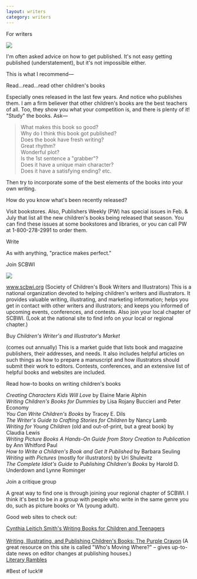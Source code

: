 ```yaml
---
layout: writers
category: writers
---
```


<p class="h1top">For writers</p>

<img src="{{site.baseurl}}/img/writers_typing.jpg">

I'm often asked advice on how to get published. It's not easy getting published (understatement), but it's not impossible either.

This is what I recommend—

<p class="h4">Read…read…read other children's books</p>

Especially ones released in the last few years. And notice who publishes them. I am a firm believer that other children's books are the best teachers of all. Too, they show you what your competition is, and there is plenty of it! "Study" the books. Ask—

> What makes this book so good?  
> Why do I think this book got published?  
> Does the book have fresh writing?  
> Great rhythm?  
> Wonderful plot?  
> Is the 1st sentence a "grabber"?  
> Does it have a unique main character?  
> Does it have a satisfying ending? etc.

Then try to incorporate some of the best elements of the books into your own writing.

How do you know what's been recently released?

Visit bookstores. Also, Publishers Weekly (PW) has special issues in Feb. & July that list all the new children's books being released that season. You can find these issues at some bookstores and libraries, or you can call PW at 1-800-278-2991 to order them.

<p class="h4">Write</p>

As with anything, "practice makes perfect."

<p class="h4">Join SCBWI</p>

<div id="bio_img_l"><a href="http://www.scbwi.org" target="_blank"><img src="{{site.baseurl}}/img/scbwi-logo.png"></a></div>

<p>

<a href="http://www.scbwi.org" target="_blank">www.scbwi.org</a> (Society of Children's Book Writers and Illustrators) This is a national organization devoted to helping children's writers and illustrators. It provides valuable writing, illustrating, and marketing information; helps you get in contact with other writers and illustrators; and keeps you informed of upcoming events, conferences, and contests. Also join your local chapter of SCBWI. (Look at the national site to find info on your local or regional chapter.)

</p>

<p class="h4">Buy <i>Children's Writer's and Illustrator's Market</i></p>

(comes out annually) This is a market guide that lists book and magazine publishers, their addresses, and needs. It also includes helpful articles on such things as how to prepare a manuscript and how illustrators should submit their work to editors. Contests, conferences, and an extensive list of helpful books and websites are included.

<p class="h4">Read how-to books on writing children's books</p>

<div id="goodbooks"><p>

<i>Creating Characters Kids Will Love</i> by Elaine Marie Alphin <br />
<i>Writing Children's Books for Dummies</i> by Lisa Rojany Buccieri and Peter Economy <br />
<i>You Can Write Children's Books</i> by Tracey E. Dils <br />
<i>The Writer's Guide to Crafting Stories for Children</i> by Nancy Lamb <br />
<i>Writing for Young Children</i> (old and out-of-print, but a great book) by Claudia Lewis <br />
<i>Writing Picture Books A Hands-On Guide from Story Creation to Publication</i> by Ann Whitford Paul <br />
<i>How to Write a Children's Book and Get It Published</i> by Barbara Seuling <br />
<i>Writing with Pictures</i> (mostly for illustrators) by Uri Shulevitz <br />
<i>The Complete Idiot's Guide to Publishing Children's Books</i> by Harold D. Underdown and Lynne Rominger

</p></div>

<p class="h4">Join a critique group</p>

A great way to find one is through joining your regional chapter of SCBWI. I think it's best to be in a group with people who write in the same genre you do, such as picture books or YA (young adult).

<p class="h4">Good web sites to check out:</p>

<p>

<a href="http://www.cynthialeitichsmith.com/for_writers/writing_for_kids/writingforkids.html" target="_blank">Cynthia Leitich Smith's Writing Books for Children and Teenagers</a><br />  
<a href="http://www.underdown.org" target="_blank">Writing, Illustrating, and Publishing Children's Books: The Purple Crayon</a> (A great resource on this site is called "Who's Moving Where?" – gives up-to-date news on editor changes at publishing houses.) <br />
<a href="http://www.literaryrambles.com" target="_blank">Literary Rambles</a>

</p>

#Best of luck!#